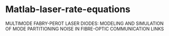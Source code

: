 # Matlab-laser-rate-equations
MULTIMODE FABRY-PEROT LASER DIODES: MODELING AND SIMULATION OF MODE PARTITIONING NOISE IN FIBRE-OPTIC COMMUNICATION LINKS
